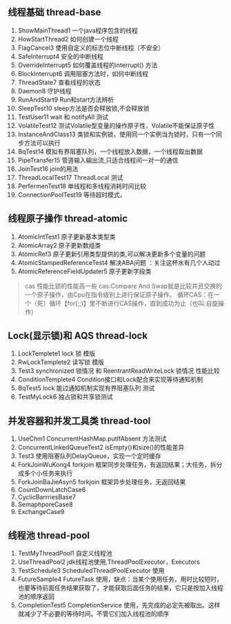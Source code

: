 ## 线程基础 thread-base
1. ShowMainThread1 一个java程序包含的线程
2. HowStartThread2  如何创建一个线程
3. FlagCancel3     使用自定义的标志位中断线程（不安全）
4. SafeInterrupt4  安全的中断线程
5. OverrideInterrupt5 如何覆盖线程的interrupt() 方法
6. BlockInterrupt6  调用阻塞方法时，如何中断线程
7. ThreadState7  查看线程的状态
8. Daemon8  守护线程
9. RunAndStart9  Run和start方法辨析
10. SleepTest10 sleep方法是否会释放锁,不会释放锁
11. TestUser11  wait 和 notifyAll 测试
12. VolatileTest12 测试Volatile型变量的操作原子性，Volatile不能保证原子性
13. InstanceAndClass13  类锁和实例锁，使用同一个实例当为锁时，只有一个同步方法可以执行
14. BqTest14  模拟有界阻塞队列，一个线程放入数据，一个线程取出数据
15. PipeTransfer15 管道输入输出流,只适合线程间一对一的通信
16. JoinTest16 join的用法
17. ThreadLocalTest17  ThreadLocal 测试
18. PerfermenTest18 单线程和多线程消耗时间比较
19. ConnectionPoolTest19 等待超时模式，

## 线程原子操作 thread-atomic
1. AtomicIntTest1 原子更新基本类型类
2. AtomicArray2   原子更新数组类
3. AtomicRef3 原子更新引用类型提供的类,可以解决更新多个变量的问题
4. AtomicStampedReferenceTest4 解决ABA问题 ：关注这杯水有几个人动过
5. AtomicReferenceFieldUpdater5 原子更新字段类
> cas 性能比锁的性能高一些
> cas:Compare And Swap就是比较并且交换的一个原子操作，由Cpu在指令级别上进行保证原子操作。
> 循环CAS：在一个（死）循环【for(;;)】里不断进行CAS操作，直到成功为止（也叫:自旋操作）


## Lock(显示锁)和 AQS thread-lock
1. LockTemplete1 lock 锁 模版
2. RwLockTemplete2  读写锁 模版
3. Test3 synchronized 锁情况 和 ReentrantReadWriteLock 锁情况 性能比较
4. ConditionTemplete4  Condition接口和Lock配合来实现等待通知机制
5. BqTest5 lock 能过通知机制实现有界阻塞队列 测试
6. TestMyLock6 独占锁和共享锁测试

## 并发容器和并发工具类 thread-tool
1. UseChm1 ConcurrentHashMap.putIfAbsent 方法测试
2. ConcurrentLinkedQueueTest2 isEmpty()和size()的性能差异
3. Test3 使用阻塞队列DelayQueue，实现一个定时缓存
4. ForkJoinWuKong4 forkjoin 框架同步处理任务，有返回结果；大任务，拆分成多个小任务来执行
5. ForkJoinBaJieAsyn5 forkjoin 框架异步处理任务，无返回结果
6. CountDownLatchCase6
7. CyclicBarrriesBase7
8. SemaphporeCase8
9. ExchangeCase9

## 线程池 thread-pool
1. TestMyThreadPool1 自定义线程池
2. UseThreadPool2  jdk线程池使用,ThreadPoolExecutor，Executors
3. TestSchedule3   ScheduledThreadPoolExecutor 使用
4. FutureSample4   FutureTask 使用，缺点：当某个使用任务，用时比较短时，也要等待前面任务结果获取了，才能获取后面任务的结果，它只是按加入线程池的顺序返回
5. CompletionTest5 CompletionService 使用，先完成的必定先被取出。这样就减少了不必要的等待时间。不管它们加入线程池的顺序


